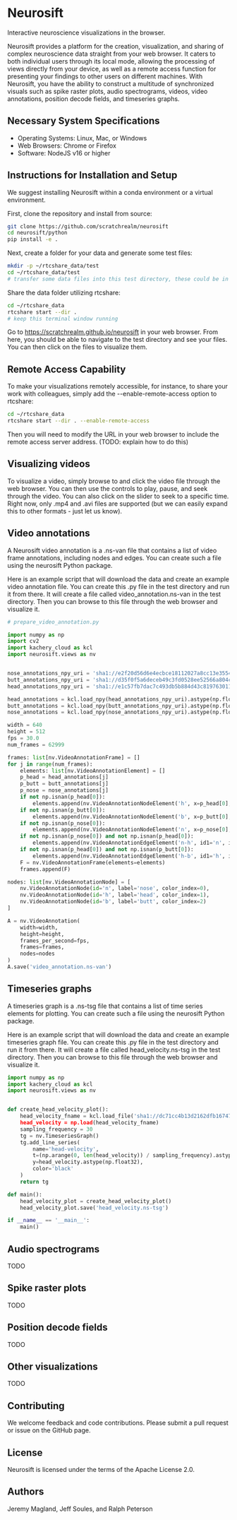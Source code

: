 # Neurosift

Interactive neuroscience visualizations in the browser.

Neurosift provides a platform for the creation, visualization, and sharing of complex neuroscience data straight from your web browser. It caters to both individual users through its local mode, allowing the processing of views directly from your device, as well as a remote access function for presenting your findings to other users on different machines. With Neurosift, you have the ability to construct a multitude of synchronized visuals such as spike raster plots, audio spectrograms, videos, video annotations, position decode fields, and timeseries graphs.

## Necessary System Specifications

* Operating Systems: Linux, Mac, or Windows
* Web Browsers: Chrome or Firefox
* Software: NodeJS v16 or higher

## Instructions for Installation and Setup

We suggest installing Neurosift within a conda environment or a virtual environment.

First, clone the repository and install from source:

```bash
git clone https://github.com/scratchrealm/neurosift
cd neurosift/python
pip install -e .
```

Next, create a folder for your data and generate some test files:

```bash
mkdir -p ~/rtcshare_data/test
cd ~/rtcshare_data/test
# transfer some data files into this test directory, these could be in .mp4, .avi, or .py formats
```

Share the data folder utilizing rtcshare:

```bash
cd ~/rtcshare_data
rtcshare start --dir .
# keep this terminal window running
```

Go to https://scratchrealm.github.io/neurosift in your web browser. From here, you should be able to navigate to the test directory and see your files. You can then click on the files to visualize them.

## Remote Access Capability

To make your visualizations remotely accessible, for instance, to share your work with colleagues, simply add the --enable-remote-access option to rtcshare:

```bash
cd ~/rtcshare_data
rtcshare start --dir . --enable-remote-access
```

Then you will need to modify the URL in your web browser to include the remote access server address. (TODO: explain how to do this)

## Visualizing videos

To visualize a video, simply browse to and click the video file through the web browser. You can then use the controls to play, pause, and seek through the video. You can also click on the slider to seek to a specific time. Right now, only .mp4 and .avi files are supported (but we can easily expand this to other formats - just let us know).

## Video annotations

A Neurosift video annotation is a .ns-van file that contains a list of video frame annotations, including nodes and edges. You can create such a file using the neurosift Python package.

Here is an example script that will download the data and create an example video annotation file. You can create this .py file in the test directory and run it from there. It will create a file called video_annotation.ns-van in the test directory. Then you can browse to this file through the web browser and visualize it.

```python
# prepare_video_annotation.py

import numpy as np
import cv2
import kachery_cloud as kcl
import neurosift.views as nv


nose_annotations_npy_uri = 'sha1://e2f20d56d6e4ecbce18112027a8cc13e3554d3ac?label=nose_annotations_noInterp.npy'
butt_annotations_npy_uri = 'sha1://d35f0f5a6deceb49c3fd0528ee52566a804ccd37?label=butt_annotations_noInterp.npy'
head_annotations_npy_uri = 'sha1://e1c57fb7dac7c493db5b884d43c819763011a779?label=head_annotations_noInterp.npy'

head_annotations = kcl.load_npy(head_annotations_npy_uri).astype(np.float32)
butt_annotations = kcl.load_npy(butt_annotations_npy_uri).astype(np.float32)
nose_annotations = kcl.load_npy(nose_annotations_npy_uri).astype(np.float32)

width = 640
height = 512
fps = 30.0
num_frames = 62999

frames: list[nv.VideoAnnotationFrame] = []
for j in range(num_frames):
    elements: list[nv.VideoAnnotationElement] = []
    p_head = head_annotations[j]
    p_butt = butt_annotations[j]
    p_nose = nose_annotations[j]
    if not np.isnan(p_head[0]):
        elements.append(nv.VideoAnnotationNodeElement('h', x=p_head[0], y=p_head[1]))
    if not np.isnan(p_butt[0]):
        elements.append(nv.VideoAnnotationNodeElement('b', x=p_butt[0], y=p_butt[1]))
    if not np.isnan(p_nose[0]):
        elements.append(nv.VideoAnnotationNodeElement('n', x=p_nose[0], y=p_nose[1]))
    if not np.isnan(p_nose[0]) and not np.isnan(p_head[0]):
        elements.append(nv.VideoAnnotationEdgeElement('n-h', id1='n', id2='h'))
    if not np.isnan(p_head[0]) and not np.isnan(p_butt[0]):
        elements.append(nv.VideoAnnotationEdgeElement('h-b', id1='h', id2='b'))
    F = nv.VideoAnnotationFrame(elements=elements)
    frames.append(F)

nodes: list[nv.VideoAnnotationNode] = [
    nv.VideoAnnotationNode(id='n', label='nose', color_index=0),
    nv.VideoAnnotationNode(id='h', label='head', color_index=1),
    nv.VideoAnnotationNode(id='b', label='butt', color_index=2)
]

A = nv.VideoAnnotation(
    width=width,
    height=height,
    frames_per_second=fps,
    frames=frames,
    nodes=nodes
)
A.save('video_annotation.ns-van')
```

## Timeseries graphs

A timeseries graph is a .ns-tsg file that contains a list of time series elements for plotting. You can create such a file using the neurosift Python package.

Here is an example script that will download the data and create an example timeseries graph file. You can create this .py file in the test directory and run it from there. It will create a file called head_velocity.ns-tsg in the test directory. Then you can browse to this file through the web browser and visualize it.

```python
import numpy as np
import kachery_cloud as kcl
import neurosift.views as nv


def create_head_velocity_plot():
    head_velocity_fname = kcl.load_file('sha1://dc71cc4b13d2162dfb16747fbb4ffef9b18688e5?label=head_velocity_newSmooth.npy)
    head_velocity = np.load(head_velocity_fname)
    sampling_frequency = 30
    tg = nv.TimeseriesGraph()
    tg.add_line_series(
        name='head-velocity',
        t=(np.arange(0, len(head_velocity)) / sampling_frequency).astype(np.float32),
        y=head_velocity.astype(np.float32),
        color='black'
    )
    return tg

def main():
    head_velocity_plot = create_head_velocity_plot()
    head_velocity_plot.save('head_velocity.ns-tsg')

if __name__ == '__main__':
    main()
```

## Audio spectrograms

TODO

## Spike raster plots

TODO

## Position decode fields

TODO

## Other visualizations

TODO

## Contributing

We welcome feedback and code contributions. Please submit a pull request or issue on the GitHub page.

## License

Neurosift is licensed under the terms of the Apache License 2.0.

## Authors

Jeremy Magland, Jeff Soules, and Ralph Peterson
